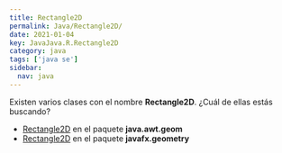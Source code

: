 ```yaml
---
title: Rectangle2D
permalink: Java/Rectangle2D/
date: 2021-01-04
key: JavaJava.R.Rectangle2D
category: java
tags: ['java se']
sidebar: 
  nav: java
---
```


Existen varios clases con el nombre **Rectangle2D**. ¿Cuál de ellas estás buscando?
<ul>
<li><a href="/Java/Rectangle2D-java-awt-geom/">Rectangle2D</a> en el paquete <strong>java.awt.geom</strong></li>
<li><a href="/Java/Rectangle2D-javafx-geometry/">Rectangle2D</a> en el paquete <strong>javafx.geometry</strong></li>
<ul>
